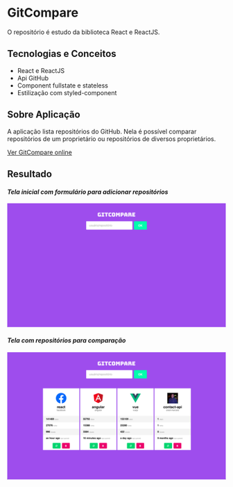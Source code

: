 # GitCompare
O repositório é estudo da biblioteca React e ReactJS.

## Tecnologias e Conceitos
* React e ReactJS
* Api GitHub
* Component fullstate e stateless
* Estilização com styled-component

## Sobre Aplicação
A aplicação lista repositórios do GitHub.
Nela é possível comparar repositórios de um proprietário ou repositórios de diversos proprietários.

[Ver GitCompare online](http://lab.yeza.com.br/gitcompare)

## Resultado

#### *Tela inicial com formulário para adicionar repositórios* ####
![](src/assets/gitcompare-screenshot-home.png)

#### *Tela com repositórios para comparação* ####
![](src/assets/gitcompare-screenshot-list.png)
